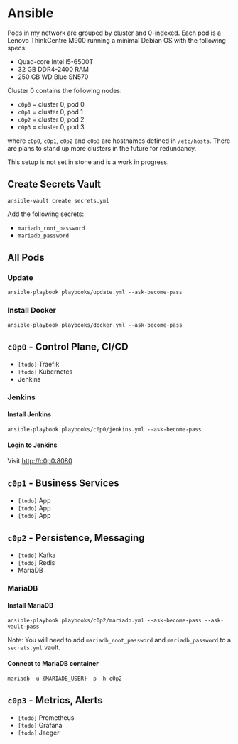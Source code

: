 # Ansible

Pods in my network are grouped by cluster and 0-indexed. Each pod is a Lenovo ThinkCentre M900 running a minimal Debian OS with the following specs:

- Quad-core Intel i5-6500T
- 32 GB DDR4-2400 RAM
- 250 GB WD Blue SN570

Cluster 0 contains the following nodes:

- `c0p0` = cluster 0, pod 0
- `c0p1` = cluster 0, pod 1
- `c0p2` = cluster 0, pod 2
- `c0p3` = cluster 0, pod 3

where `c0p0`, `c0p1`, `c0p2` and `c0p3` are hostnames defined in `/etc/hosts`. There are plans to stand up more clusters in the future for redundancy.

This setup is not set in stone and is a work in progress.

## Create Secrets Vault

    ansible-vault create secrets.yml

Add the following secrets:

- `mariadb_root_password`
- `mariadb_password`

## All Pods

### Update

    ansible-playbook playbooks/update.yml --ask-become-pass

### Install Docker

    ansible-playbook playbooks/docker.yml --ask-become-pass

## `c0p0` - Control Plane, CI/CD

- `[todo]` Traefik
- `[todo]` Kubernetes
- Jenkins

### Jenkins

#### Install Jenkins

    ansible-playbook playbooks/c0p0/jenkins.yml --ask-become-pass

#### Login to Jenkins

Visit <http://c0p0:8080>

## `c0p1` - Business Services

- `[todo]` App
- `[todo]` App
- `[todo]` App

## `c0p2` - Persistence, Messaging

- `[todo]` Kafka
- `[todo]` Redis
- MariaDB

### MariaDB

#### Install MariaDB

    ansible-playbook playbooks/c0p2/mariadb.yml --ask-become-pass --ask-vault-pass

Note: You will need to add `mariadb_root_password` and `mariadb_password` to a `secrets.yml` vault.

#### Connect to MariaDB container

    mariadb -u {MARIADB_USER} -p -h c0p2

## `c0p3` - Metrics, Alerts

- `[todo]` Prometheus
- `[todo]` Grafana
- `[todo]` Jaeger

